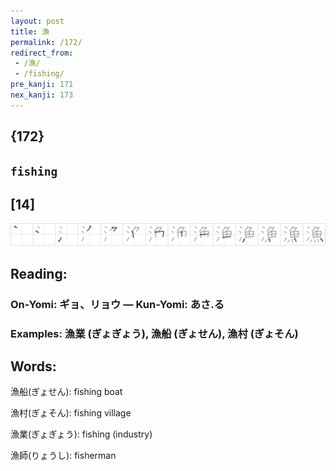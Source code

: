 ```yaml
---
layout: post
title: 漁
permalink: /172/
redirect_from:
 - /漁/
 - /fishing/
pre_kanji: 171
nex_kanji: 173
---
```


## {172}

## `fishing`

## [14]

<div class="stroke"><img src="../images/E6BC81.png" /></div>

## Reading:

### On-Yomi: ギョ、リョウ &mdash; Kun-Yomi: あさ.る

### Examples: 漁業 (ぎょぎょう), 漁船 (ぎょせん), 漁村 (ぎょそん)

## Words:

漁船(ぎょせん): fishing boat

漁村(ぎょそん): fishing village

漁業(ぎょぎょう): fishing (industry)

漁師(りょうし): fisherman
